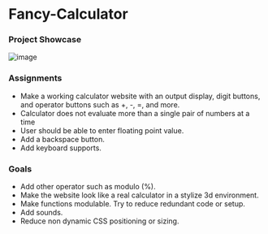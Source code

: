 # Fancy-Calculator
### Project Showcase
![image](https://github.com/user-attachments/assets/0cff8413-4caf-4a11-a004-7b6a025c6ce7)

### Assignments
- Make a working calculator website with an output display, digit buttons, and operator buttons such as +, -, =, and more. 
- Calculator does not evaluate more than a single pair of numbers at a time
- User should be able to enter floating point value.
- Add a backspace button.
- Add keyboard supports.

### Goals
- Add other operator such as modulo (%).
- Make the website look like a real calculator in a stylize 3d environment.
- Make functions modulable. Try to reduce redundant code or setup.
- Add sounds.
- Reduce non dynamic CSS positioning or sizing. 
